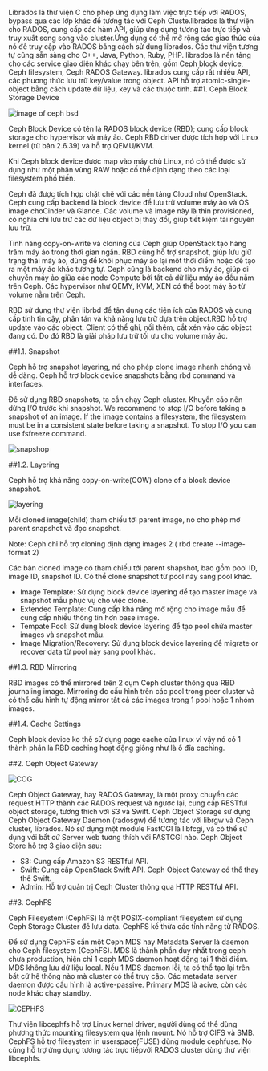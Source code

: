 Librados là thư viện C cho phép ứng dụng làm việc trực tiếp với RADOS, bypass qua các lớp khác để tương tác với Ceph Cluste.librados là thư viện cho RADOS, cung cấp các hàm API, giúp ứng dụng tương tác trực tiếp và truy xuất song song vào cluster.Ứng dụng có thể mở rộng các giao thức của nó để truy cập vào RADOS bằng cách sử dụng librados. Các thư viện tương tự cũng sẵn sàng cho C++, Java, Python, Ruby, PHP. librados là nền tảng cho các service giao diện khác chạy bên trên, gồm Ceph block device, Ceph filesystem, Ceph RADOS Gateway. librados cung cấp rất nhiều API, các phương thức lưu trữ key/value trong object. API hỗ trợ atomic-single-object bằng cách update dữ liệu, key và các thuộc tính.
##1. Ceph Block Storage Device

![image of ceph bsd](https://camo.githubusercontent.com/f624926bd03312b983437ba119c944d1d52a761a/687474703a2f2f692e696d6775722e636f6d2f4b6b45736775682e706e67)

Ceph Block Device có tên là RADOS block device (RBD); cung cấp block storage cho hypervisor và máy ảo. Ceph RBD driver được tích hợp với Linux kernel (từ bản 2.6.39) và hỗ trợ QEMU/KVM.

Khi Ceph block device được map vào máy chủ Linux, nó có thể được sử dụng như một phân vùng RAW hoặc cố thể định dạng theo các loại filesystem phổ biến.

Ceph đã được tích hợp chặt chẽ với các nền tảng Cloud như OpenStack. Ceph cung cấp backend là block device để lưu trữ volume máy ảo và OS image choCinder và Glance. Các volume và image này là thin provisioned, có nghĩa chỉ lưu trữ các dữ liệu object bị thay đổi, giúp tiết kiệm tài nguyên lưu trữ.

Tính năng copy-on-write và cloning của Ceph giúp OpenStack tạo hàng trăm máy ảo trong thời gian ngắn. RBD cũng hỗ trợ snapshot, giúp lưu giữ trạng thái máy ảo, dùng để khôi phục máy ảo lại môt thời điểm hoặc để tạo ra một máy ảo khác tương tự. Ceph cũng là backend cho máy ảo, giúp di chuyển máy ảo giữa các node Compute bởi tất cả dữ liệu máy ảo đều nằm trên Ceph. Các hypervisor như QEMY, KVM, XEN có thể boot máy ảo từ volume nằm trên Ceph.

RBD sử dụng thư viện librbd để tận dụng các tiện ích của RADOS và cung cấp tính tin cậy, phân tán và khả năng lưu trữ dựa trên object.RBD hỗ trợ update vào các object. Client có thể ghi, nối thêm, cắt xén vào các object đang có. Do đó RBD là giải pháp lưu trữ tối ưu cho volume máy ảo.

##1.1. Snapshot

Ceph hỗ trợ snapshot layering, nó cho phép clone image nhanh chóng và dễ dàng. Ceph hỗ trợ block device snapshots bằng rbd command và interfaces.

Để sử dụng RBD snapshots, ta cần chạy Ceph cluster. Khuyến cáo nên dừng I/O trước khi snapshot. We recommend to stop I/O before taking a snapshot of an image. If the image contains a filesystem, the filesystem must be in a consistent state before taking a snapshot. To stop I/O you can use fsfreeze command.

![snapshop](https://camo.githubusercontent.com/753e9b6f4e7197857e48ec79c5b75118d9e3d3a5/687474703a2f2f692e696d6775722e636f6d2f6b684b30324c792e706e67)

##1.2. Layering

Ceph hỗ trợ khả năng copy-on-write(COW) clone of a block device snapshot.

![layering](https://camo.githubusercontent.com/cfb0bcab9374055212bc281215a09ab6e89fe742/687474703a2f2f692e696d6775722e636f6d2f6546446947446c2e706e67)

Mỗi cloned image(child) tham chiếu tới parent image, nó cho phép mở parent snapshot và đọc snapshot.

Note: Ceph chỉ hỗ trợ cloning định dạng images 2 ( rbd create --image-format 2)

Các bản cloned image có tham chiếu tới parent shapshot, bao gồm pool ID, image ID, snapshot ID. Có thể clone snapshot từ pool này sang pool khác.
<ul>
<li>
Image Template: Sử dụng block device layering để tạo master image và snapshot mẫu phục vụ cho việc clone.
</li>
<li>
Extended Template: Cung cấp khả năng mở rộng cho image mẫu để cung cấp nhiều thông tin hơn base image.
</li>
<li>
Tempate Pool: Sử dụng block device layering để tạo pool chứa master images và snapshot mẫu.
</li>
<li>
Image Migration/Recovery: Sử dụng block device layering để migrate or recover data từ pool này sang pool khác.
</li>

</ul>

##1.3. RBD Mirroring

RBD images có thể mirrored trên 2 cụm Ceph cluster thông qua RBD journaling image. Mirroring đc cấu hình trên các pool trong peer cluster và có thể cấu hình tự động mirror tất cả các images trong 1 pool hoặc 1 nhóm images.

##1.4. Cache Settings

Ceph block device ko thể sử dụng page cache của linux vì vậy nó có 1 thành phần là RBD caching hoạt động giống như là ổ đĩa caching.

##2. Ceph Object Gateway

![COG](https://camo.githubusercontent.com/c8a15ce4526bb69c2e7c9dd9080f2feda5caf811/687474703a2f2f692e696d6775722e636f6d2f324d4b383373792e706e67)

Ceph Object Gateway, hay RADOS Gateway, là một proxy chuyển các request HTTP thành các RADOS request và ngược lại, cung cấp RESTful object storage, tương thích với S3 và Swift. Ceph Object Storage sử dụng Ceph Object Gateway Daemon (radosgw) để tương tác với librgw và Ceph cluster, librados. Nó sử dụng một module FastCGI là libfcgi, và có thể sử dụng với bất cứ Server web tương thích với FASTCGI nào. Ceph Object Store hỗ trợ 3 giao diện sau:
<ul>
<li>
S3: Cung cấp Amazon S3 RESTful API.
</li>
<li>
Swift: Cung cấp OpenStack Swift API. Ceph Object Gateway có thể thay thê Swift.
</li>
<li>
Admin: Hỗ trợ quản trị Ceph Cluster thông qua HTTP RESTful API.
</li>
</ul>

##3. CephFS

Ceph Filesystem (CephFS) là một POSIX-compliant filesystem sử dụng Ceph Storage Cluster để lưu data. CephFS kế thừa các tính năng từ RADOS.

Để sử dụng CephFS cần một Ceph MDS hay Metadata Server là daemon cho Ceph filesystem (CephFS). MDS là thành phần duy nhất trong ceph chưa production, hiện chỉ 1 ceph MDS daemon hoạt động tại 1 thời điểm. MDS không lưu dữ liệu local. Nếu 1 MDS daemon lỗi, ta có thể tạo lại trên bất cứ hệ thống nào mà cluster có thể truy cập. Các metadata server daemon được cấu hình là active-passive. Primary MDS là acive, còn các node khác chạy standby.

![CEPHFS](https://camo.githubusercontent.com/cdaec535a1be9259d3b706bde72020dc3248a7a8/687474703a2f2f692e696d6775722e636f6d2f665050663569562e706e67)

Thư viện libcephfs hỗ trợ Linux kernel driver, người dùng có thể dùng phương thức mounting filesystem qua lệnh mount. Nó hỗ trợ CIFS và SMB. CephFS hỗ trợ filesystem in userspace(FUSE) dùng module cephfuse. Nó cũng hỗ trợ ứng dụng tương tác trực tiếpvới RADOS cluster dùng thư viện libcephfs.